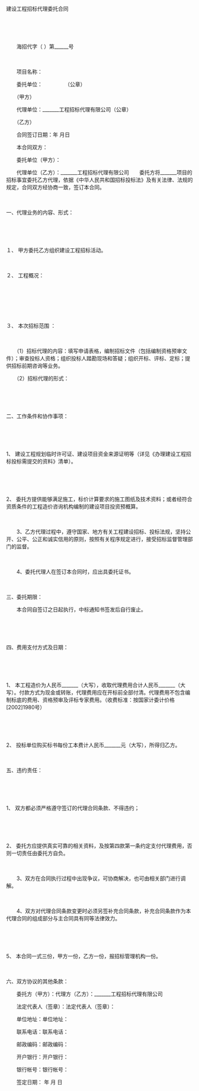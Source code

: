



建设工程招标代理委托合同



 

　　

　　


 　　海招代字（ ）第______号
 
　　



　　项目名称：　　

　　委托单位：　　　　 （公章）

　　（甲方）

　　代理单位：_______工程招标代理有限公司（公章）

　　（乙方）　　

　　合同签订日期：年 月日　　

　　本合同双方：

　　委托单位（甲方）：

　　代理单位（乙方）：_______工程招标代理有限公司　　委托方将_______项目的招标事宜委托乙方代理，依据《中华人民共和国招标投标法》及有关法律、法规的规定，合同双方经协商一致，签订本合同。

　　


 一、代理业务的内容、形式：



　　

　　

１、
甲方委托乙方组织建设工程招标活动。

　　

２、
工程概况：

　　

　　

　　

３、
本次招标范围 ：

　　

　　（1）招标代理的内容：填写申请表格，编制招标文件（包括编制资格预审文件）；审查投标人资格；组织投标人踏勘现场和答疑；组织开标、评标、定标；提供招标前期咨询等业务。

　　（2）招标代理的形式：

　　

　　


 二、工作条件和协作事项：



　　

　　

1、
建设工程规划临时许可证、建设项目资金来源证明等（详见《办理建设工程招标投标需提交的资料》清单）。

　　

　　

2、
委托方提供能够满足施工，标价计算要求的施工图纸及技术资料；或者经符合资质条件的工程造价咨询机构编制的建设项目投资预概算。

　　

　　3、乙方代理过程中，遵守国家、地方有关工程建设招标、投标法规，坚持公开、公平、公正和诚实信用的原则，按照有关程序规定进行，接受招标监督管理部门的监督。

　　

　　4、委托代理人在签订本合同时，应出具委托证书。

　　


 三、委托期限：



　　本合同自签订之日起执行，中标通知书签发后自行废止。

　　

　　


 四、费用支付方式及日期：



　　

　　

1、
本工程造价为人民币_______（大写），收取代理费用合计人民币_______（大写）。付款方式为现金或转账，代理费用应在开标前全部付清。代理费用不包含编制标底的费用、资格预审及评标专家费用。（收费标准：按国家计委计价格[2002]1980号）

　　

　　

2、
投标单位购买标书每份工本费计人民币_______元（大写），所得归乙方。

　　


 五、违约责任：



　　

　　

1、
双方都必须严格遵守签订的代理合同条款、不得违约；

　　

　　

2、
委托方应提供真实可靠的相关资料，及按第四款第一条约定支付代理费用，否则一切责任由委托方自负。

　　

　　3、双方在合同执行过程中出现争议，可协商解决，也可由相关部门进行调解。

　　

　　4、双方对代理合同条款变更时必须另签补充合同条款，补充合同条款作为本代理合同的组成部分与主合同具有同等法律效力。

　　

　　

5、
本合同一式三份，甲方一份，乙方一份，报招标管理机构一份。

　　


 六、双方协议的其他条款：



　　委托方（甲方）：代理方（乙方）：_______工程招标代理有限公司

　　法定代表人（签章）：法定代表人（签章）：

　　单位地址：单位地址：

　　联系电话：联系电话：

　　邮政编码：邮政编码：

　　开户银行：开户银行：

　　银行帐号：银行帐号：　　

　　签定日期： 年 月 日

　　